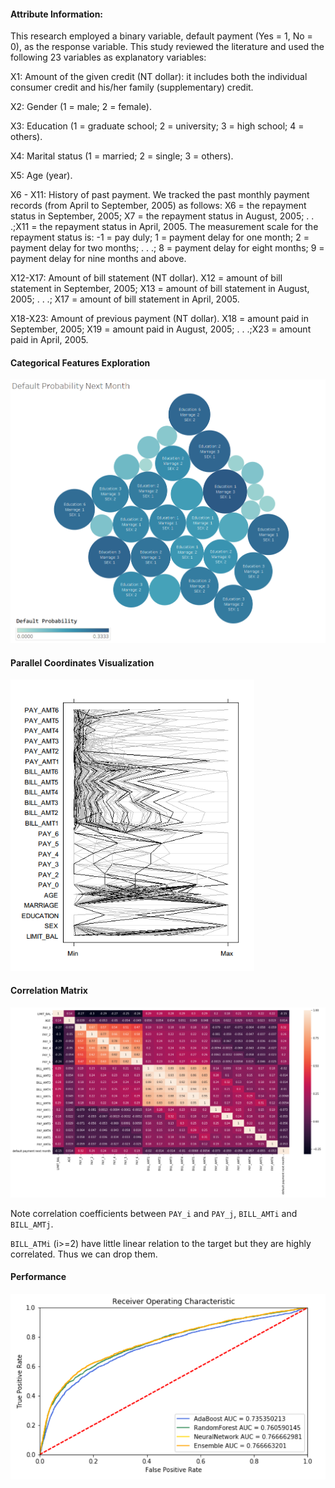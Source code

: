 #### Attribute Information:

This research employed a binary variable, default payment (Yes = 1, No = 0), as the response variable. This study reviewed the literature and used the following 23 variables as explanatory variables: 

X1: Amount of the given credit (NT dollar): it includes both the individual consumer credit and his/her family (supplementary) credit. 

X2: Gender (1 = male; 2 = female). 

X3: Education (1 = graduate school; 2 = university; 3 = high school; 4 = others). 

X4: Marital status (1 = married; 2 = single; 3 = others). 

X5: Age (year). 

X6 - X11: History of past payment. We tracked the past monthly payment records (from April to September, 2005) as follows: X6 = 
the repayment status in September, 2005; X7 = the repayment status in August, 2005; . . .;X11 = the repayment status in April, 2005. The measurement scale for the repayment status is: -1 = pay duly; 1 = payment delay for one month; 2 = payment delay for two months; . . .; 8 = payment delay for eight months; 9 = payment delay for nine months and above. 

X12-X17: Amount of bill statement (NT dollar). X12 = amount of bill statement in September, 2005; X13 = amount of bill statement in August, 2005; . . .; X17 = amount of bill statement in April, 2005. 

X18-X23: Amount of previous payment (NT dollar). X18 = amount paid in September, 2005; X19 = amount paid in August, 2005; . . .;X23 = amount paid in April, 2005. 



#### Categorical Features Exploration

<img src="visualization\categorical.png"  style="zoom:70%" />



#### Parallel Coordinates Visualization 

<img src="visualization\parallel_coordinates (1).png"  style="zoom:80%" />



#### Correlation Matrix

<img src="visualization\corr.png"  style="zoom:80%" />

Note correlation coefficients between `PAY_i` and `PAY_j`, `BILL_AMTi` and `BILL_AMTj`.

`BILL_ATMi` (i>=2) have little linear relation to the target but they are highly correlated. Thus we can drop them.



#### Performance



<img src="visualization\performance.png"  style="zoom:80%" />